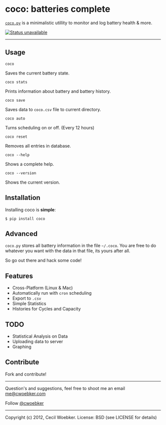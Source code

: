 # coco: batteries complete

[`coco.py`](https://github.com/cwoebker/coco/blob/master/coco.py) is a minimalistic utillity to monitor and log battery health & more.

[![Status unavailable](https://secure.travis-ci.org/cwoebker/coco.png?branch=master)](http://travis-ci.org/cwoebker/coco)

---

## Usage

    coco

Saves the current battery state.

    coco stats

Prints information about battery and battery history.

    coco save

Saves data to `coco.csv` file to current directory.

    coco auto

Turns scheduling on or off. (Every 12 hours)

    coco reset

Removes all entries in database.

    coco --help

Shows a complete help.

    coco --version

Shows the current version.


## Installation

Installing coco is **simple**:

    $ pip install coco


## Advanced

``coco.py`` stores all battery information in the file ``~/.coco``.
You are free to do whatever you want with the data in that file,
its yours after all.

So go out there and hack some code!

## Features ##

- Cross-Platform (Linux & Mac)
- Automatically run with `cron` scheduling
- Export to `.csv`
- Simple Statistics
- Histories for Cycles and Capacity

## TODO

- Statistical Analysis on Data
- Uploading data to server
- Graphing

## Contribute

Fork and contribute!

---

Question's and suggestions, feel free to shoot me an email <me@cwoebker.com>

Follow [@cwoebker](http://twitter.com/cwoebker)

---

Copyright (c) 2012, Cecil Woebker.
License: BSD (see LICENSE for details)
